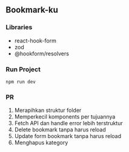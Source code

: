 ## Bookmark-ku

### Libraries

- react-hook-form
- zod
- @hookform/resolvers

### Run Project

```
npm run dev
```

### PR

1. Merapihkan struktur folder
2. Memperkecil komponents per tujuannya
3. Fetch API dan handle error lebih terstruktur
4. Delete bookmark tanpa harus reload
5. Update form bookmark tanpa harus reload
6. Menghapus kategory
